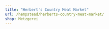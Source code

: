 ```yaml
---
title: "Herbert's Country Meat Market"
url: /hempstead/herberts-country-meat-market/
shop: Metzgerei
---
```

